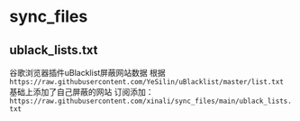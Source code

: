 # sync_files


## ublack_lists.txt

谷歌浏览器插件uBlacklist屏蔽网站数据
根据`https://raw.githubusercontent.com/YeSilin/uBlacklist/master/list.txt`
基础上添加了自己屏蔽的网站
订阅添加：`https://raw.githubusercontent.com/xinali/sync_files/main/ublack_lists.txt`